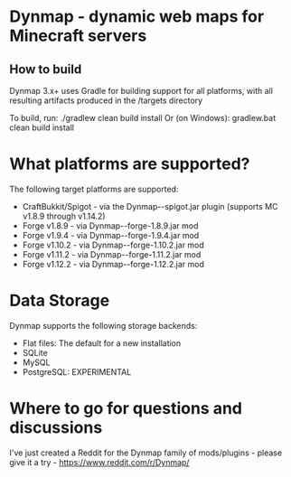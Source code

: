 # Dynmap - dynamic web maps for Minecraft servers

## How to build
Dynmap 3.x+ uses Gradle for building support for all platforms, with all resulting artifacts produced in the /targets directory

To build, run:
    ./gradlew clean build install
Or (on Windows):
    gradlew.bat clean build install
    
# What platforms are supported?
The following target platforms are supported:
- CraftBukkit/Spigot - via the Dynmap-<version>-spigot.jar plugin (supports MC v1.8.9 through v1.14.2)
- Forge v1.8.9 - via Dynmap-<version>-forge-1.8.9.jar mod
- Forge v1.9.4 - via Dynmap-<version>-forge-1.9.4.jar mod
- Forge v1.10.2 - via Dynmap-<version>-forge-1.10.2.jar mod
- Forge v1.11.2 - via Dynmap-<version>-forge-1.11.2.jar mod
- Forge v1.12.2 - via Dynmap-<version>-forge-1.12.2.jar mod

# Data Storage
Dynmap supports the following storage backends:
- Flat files: The default for a new installation
- SQLite
- MySQL
- PostgreSQL: EXPERIMENTAL

# Where to go for questions and discussions
I've just created a Reddit for the Dynmap family of mods/plugins - please give it a try - https://www.reddit.com/r/Dynmap/
